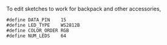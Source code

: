 To edit sketches to work for backpack and other accessories,

````
#define DATA_PIN    15
#define LED_TYPE    WS2812B
#define COLOR_ORDER RGB
#define NUM_LEDS    64
````